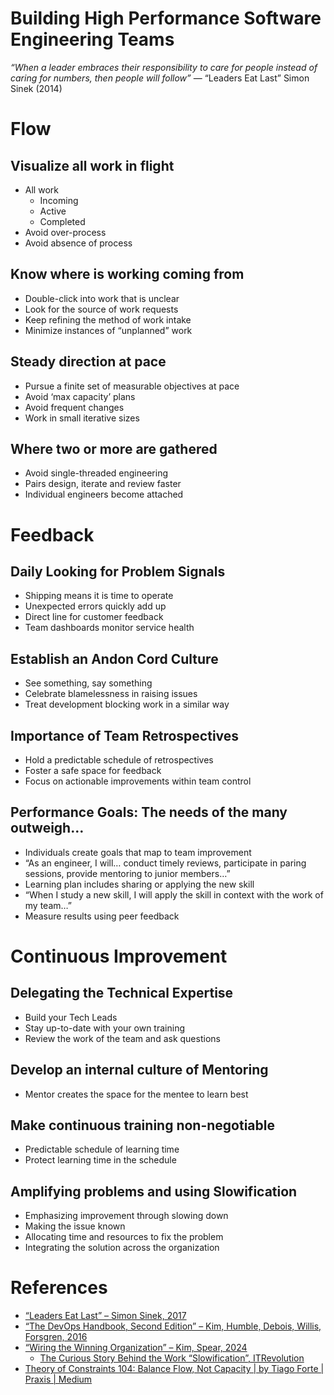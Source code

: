 # Building High Performance Software Engineering Teams

_“When a leader embraces their responsibility to care for people instead of caring for numbers, then people will follow”_  — “Leaders Eat Last” Simon Sinek (2014)

# Flow
## Visualize all work in flight
- All work
  - Incoming
  - Active
  - Completed
- Avoid over-process
- Avoid absence of process

## Know where is working coming from
- Double-click into work that is unclear
- Look for the source of work requests
- Keep refining the method of work intake
- Minimize instances of “unplanned” work
## Steady direction at pace
- Pursue a finite set of measurable objectives at pace
- Avoid ‘max capacity’ plans
- Avoid frequent changes
- Work in small iterative sizes
## Where two or more are gathered
- Avoid single-threaded engineering
- Pairs design, iterate and review faster
- Individual engineers become attached

# Feedback
## Daily Looking for Problem Signals
- Shipping means it is time to operate
- Unexpected errors quickly add up
- Direct line for customer feedback
- Team dashboards monitor service health
## Establish an Andon Cord Culture
- See something, say something
- Celebrate blamelessness in raising issues
- Treat development blocking work in a similar way
## Importance of Team Retrospectives
- Hold a predictable schedule of retrospectives
- Foster a safe space for feedback
- Focus on actionable improvements within team control
## Performance Goals: The needs of the many outweigh…
- Individuals create goals that map to team improvement
- “As an engineer, I will… conduct timely reviews, participate in paring sessions, provide mentoring to junior members…”
- Learning plan includes sharing or applying the new skill
- “When I study a new skill, I will apply the skill in context with the work of my team…”
- Measure results using peer feedback

# Continuous Improvement
## Delegating the Technical Expertise
- Build your Tech Leads
- Stay up-to-date with your own training
- Review the work of the team and ask questions
## Develop an internal culture of Mentoring
- Mentor creates the space for the mentee to learn best
## Make continuous training non-negotiable
- Predictable schedule of learning time
- Protect learning time in the schedule
## Amplifying problems and using Slowification
- Emphasizing improvement through slowing down
- Making the issue known
- Allocating time and resources to fix the problem
- Integrating the solution across the organization

# References
- [“Leaders Eat Last” – Simon Sinek, 2017](https://simonsinek.com/books/leaders-eat-last/)
- [“The DevOps Handbook, Second Edition” – Kim, Humble, Debois, Willis, Forsgren, 2016](https://itrevolution.com/product/the-devops-handbook-second-edition/)
- [“Wiring the Winning Organization” – Kim, Spear, 2024](https://itrevolution.com/product/wiring-the-winning-organization/)
  - [The Curious Story Behind the Work “Slowification”, ITRevolution](https://itrevolution.com/articles/the-curious-story-behind-the-word-slowification-from-wiring-the-winning-organization/)
- [Theory of Constraints 104: Balance Flow, Not Capacity | by Tiago Forte | Praxis | Medium](https://medium.com/praxis-blog/theory-of-constraints-104-balance-flow-not-capacity-60baa74ce9f4)
